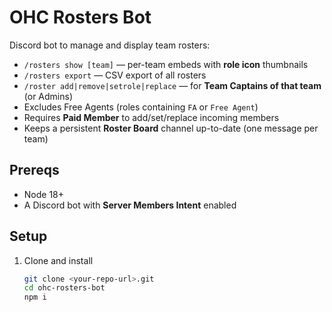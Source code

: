 # OHC Rosters Bot

Discord bot to manage and display team rosters:
- `/rosters show [team]` — per-team embeds with **role icon** thumbnails
- `/rosters export` — CSV export of all rosters
- `/roster add|remove|setrole|replace` — for **Team Captains of that team** (or Admins)
- Excludes Free Agents (roles containing `FA` or `Free Agent`)
- Requires **Paid Member** to add/set/replace incoming members
- Keeps a persistent **Roster Board** channel up-to-date (one message per team)

## Prereqs
- Node 18+
- A Discord bot with **Server Members Intent** enabled

## Setup
1. Clone and install
   ```bash
   git clone <your-repo-url>.git
   cd ohc-rosters-bot
   npm i
